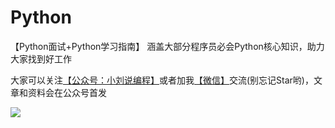 # Python
【Python面试+Python学习指南】 涵盖大部分程序员必会Python核心知识，助力大家找到好工作

大家可以关注[【公众号：小刘说编程】](#公众号)或者加我[【微信】](#微信)交流(别忘记Star哟)，文章和资料会在公众号首发


  <a name="微信"></a>  <a name="公众号"></a>
 ![](https://s3.ax1x.com/2020/12/13/reEnMt.jpg)


